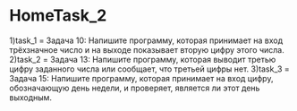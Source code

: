 # HomeTask_2
1)task_1 = Задача 10: Напишите программу, которая принимает на вход трёхзначное число и на выходе показывает вторую цифру этого числа.
2)task_2 = Задача 13: Напишите программу, которая выводит третью цифру заданного числа или сообщает, что третьей цифры нет.
3)task_3 = Задача 15: Напишите программу, которая принимает на вход цифру, обозначающую день недели, и проверяет, является ли этот день выходным.
